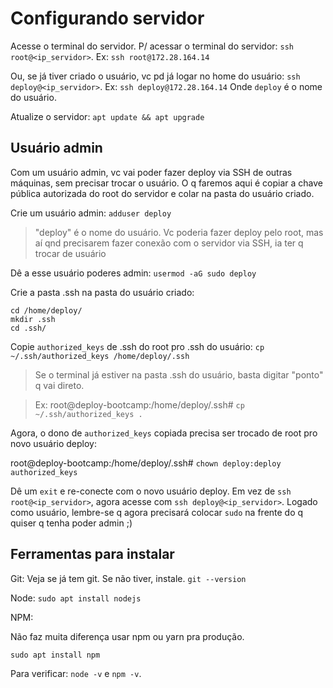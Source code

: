 # Configurando servidor

Acesse o terminal do servidor. P/ acessar o terminal do servidor:
`ssh root@<ip_servidor>`. Ex: `ssh root@172.28.164.14`

Ou, se já tiver criado o usuário, vc pd já logar no home do usuário:
`ssh deploy@<ip_servidor>`. Ex: `ssh deploy@172.28.164.14`
Onde `deploy` é o nome do usuário.

Atualize o servidor: `apt update && apt upgrade`

## Usuário admin

Com um usuário admin, vc vai poder fazer deploy via SSH de outras máquinas, sem
precisar trocar o usuário. O q faremos aqui é copiar a chave pública autorizada
do root do servidor e colar na pasta do usuário criado.

Crie um usuário admin: `adduser deploy`

> "deploy" é o nome do usuário. Vc poderia fazer deploy pelo root, mas aí qnd
> precisarem fazer conexão com o servidor via SSH, ia ter q trocar de usuário

Dê a esse usuário poderes admin: `usermod -aG sudo deploy`

Crie a pasta .ssh na pasta do usuário criado:

```
cd /home/deploy/
mkdir .ssh
cd .ssh/
```

Copie `authorized_keys` de .ssh do root pro .ssh do usuário:
`cp ~/.ssh/authorized_keys /home/deploy/.ssh`

> Se o terminal já estiver na pasta .ssh do usuário, basta digitar "ponto" q vai direto.

> Ex: root@deploy-bootcamp:/home/deploy/.ssh# `cp ~/.ssh/authorized_keys .`

Agora, o dono de `authorized_keys` copiada precisa ser trocado de root pro novo
usuário deploy:

root@deploy-bootcamp:/home/deploy/.ssh# `chown deploy:deploy authorized_keys`

Dê um `exit` e re-conecte com o novo usuário deploy. Em vez de
`ssh root@<ip_servidor>`, agora acesse com `ssh deploy@<ip_servidor>`. Logado
como usuário, lembre-se q agora precisará colocar `sudo` na frente do q quiser q
tenha poder admin ;)

## Ferramentas para instalar

Git:
Veja se já tem git. Se não tiver, instale. `git --version`

Node:
`sudo apt install nodejs`

NPM:

Não faz muita diferença usar npm ou yarn pra produção.

`sudo apt install npm`

Para verificar: `node -v` e `npm -v`.
